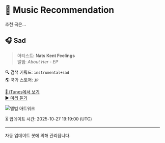 
# 🎵 Music Recommendation

추천 곡은...

## 🎧 Sad  
> 아티스트: **Nats Kent Feelings**  
> 앨범: _About Her - EP_  

🔍 검색 키워드: `instrumental+sad`  
🌎 국가 스토어: `JP`

[🔗 iTunes에서 보기](https://music.apple.com/jp/album/sad/1596571305?i=1596571311&uo=4)  
[▶️ 미리 듣기](https://audio-ssl.itunes.apple.com/itunes-assets/AudioPreview126/v4/a7/13/22/a7132290-be68-df0c-a8d2-533467f23ada/mzaf_4879477452188981140.plus.aac.p.m4a)

![앨범 아트워크](https://is1-ssl.mzstatic.com/image/thumb/Music126/v4/55/f2/50/55f2503a-5dbe-0b42-6477-b017c6713152/1963620386369_cover.jpg/100x100bb.jpg)

⏳ 업데이트 시간: 2025-10-27 19:19:00 (UTC)

---
자동 업데이트 봇에 의해 관리됩니다.
